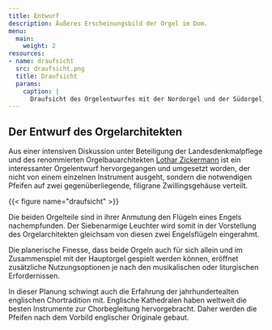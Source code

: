 ```yaml
---
title: Entwurf
description: Äußeres Erscheinungsbild der Orgel im Dom.
menu:
  main:
    weight: 2
resources:
- name: draufsicht
  src: draufsicht.png
  title: Draufsicht
  params:
    caption: |
      Draufsicht des Orgelentwurfes mit der Nordorgel und der Südorgel, die den siebenarmigen Leuchter einrahmen.
---
```


## Der Entwurf des Orgelarchitekten

Aus einer intensiven Diskussion unter Beteiligung der Landesdenkmalpflege und des renommierten Orgelbauarchitekten [Lothar Zickermann](https://orgelarchitektur-zickermann.de/aktuell/) ist ein interessanter Orgelentwurf hervorgegangen und umgesetzt worden, der nicht von einem einzelnen Instrument ausgeht, sondern die notwendigen Pfeifen auf zwei gegenüberliegende, filigrane Zwillingsgehäuse verteilt.

{{< figure name="draufsicht" >}}

Die beiden Orgelteile sind in ihrer Anmutung den Flügeln eines Engels nachempfunden. Der Siebenarmige Leuchter wird somit in der Vorstellung des Orgelarchitekten gleichsam von diesen zwei Engelsflügeln eingerahmt.

Die planerische Finesse, dass beide Orgeln auch für sich allein und im Zusammenspiel mit der Hauptorgel gespielt werden können, eröffnet zusätzliche Nutzungsoptionen je nach den musikalischen oder liturgischen Erfordernissen.

In dieser Planung schwingt auch die Erfahrung der jahrhundertealten englischen Chortradition mit. Englische Kathedralen haben weltweit die besten Instrumente zur Chorbegleitung hervorgebracht. Daher werden die Pfeifen nach dem Vorbild englischer Originale gebaut.
